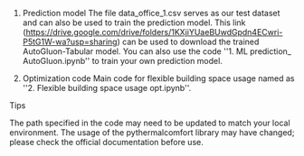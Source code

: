 1. Prediction model
   The file data_office_1.csv serves as our test dataset and can also be used to train the prediction model.
   This link (https://drive.google.com/drive/folders/1KXjiYUaeBUwdGpdn4ECwri-P5tG1W-wa?usp=sharing) can be used to download the trained AutoGluon-Tabular model.
   You can also use the code ''1. ML prediction_ AutoGluon.ipynb'' to train your own prediction model.

2. Optimization code
   Main code for flexible building space usage named as ''2. Flexible building space usage opt.ipynb''.

Tips

The path specified in the code may need to be updated to match your local environment.
The usage of the pythermalcomfort library may have changed; please check the official documentation before use.
